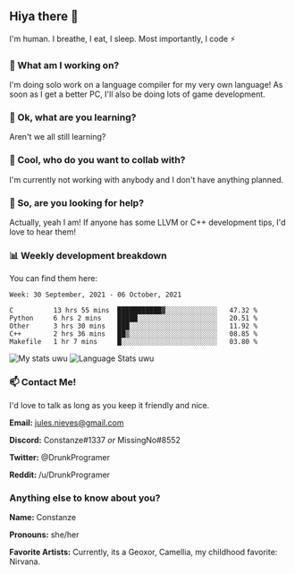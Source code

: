 ## Hiya there 👋

I'm human. I breathe, I eat, I sleep. Most importantly, I code ⚡️

### 🔭 What am I working on?

I'm doing solo work on a language compiler for my very own language! As soon as I get a better PC, I'll also be doing lots of game development.

### 🌱 Ok, what are you learning?

Aren't we all still learning?

### 👯 Cool, who do you want to collab with?

I'm currently not working with anybody and I don't have anything planned.

### 🤔 So, are you looking for help?

Actually, yeah I am! If anyone has some LLVM or C++ development tips, I'd love to hear them!

### 📊 Weekly development breakdown

You can find them here:

<!--START_SECTION:waka-->
```text
Week: 30 September, 2021 - 06 October, 2021

C          13 hrs 55 mins  ███████████▓░░░░░░░░░░░░░   47.32 % 
Python     6 hrs 2 mins    █████░░░░░░░░░░░░░░░░░░░░   20.51 % 
Other      3 hrs 30 mins   ███░░░░░░░░░░░░░░░░░░░░░░   11.92 % 
C++        2 hrs 36 mins   ██▒░░░░░░░░░░░░░░░░░░░░░░   08.85 % 
Makefile   1 hr 7 mins     █░░░░░░░░░░░░░░░░░░░░░░░░   03.80 % 
```
<!--END_SECTION:waka-->
<!-- ![Constanze's wakatime stats](https://github-readme-stats.vercel.app/api/wakatime?username=constanze) -->

![My stats uwu](https://github-readme-stats.vercel.app/api?username=cstanze&show_icons=true&theme=onedark)
![Language Stats uwu](https://github-readme-stats.vercel.app/api/top-langs/?username=cstanze&layout=compact&theme=onedark)

### 📫 Contact Me!

I'd love to talk as long as you keep it friendly and nice.

**Email:** jules.nieves@gmail.com

**Discord:** Constanze#1337 *or* MissingNo#8552

**Twitter:** @DrunkProgramer

**Reddit:** /u/DrunkProgramer

### Anything else to know about you?

**Name:** Constanze

**Pronouns:** she/her

**Favorite Artists:** Currently, its a Geoxor, Camellia, my childhood favorite: Nirvana.
